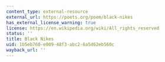 ```yaml
---
content_type: external-resource
external_url: https://poets.org/poem/black-nikes
has_external_license_warning: true
license: https://en.wikipedia.org/wiki/All_rights_reserved
status: ''
title: Black Nikes
uid: 1b5eb760-e009-48f3-abc2-6a5d62eb560c
wayback_url: ''
---
```

